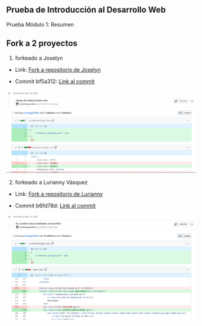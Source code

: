 ## Prueba de Introducción al Desarrollo Web
Prueba Módulo 1: Resumen

## Fork a 2 proyectos

1. forkeado a Joselyn
* Link: [Fork a repositorio de Joselyn](https://github.com/jonathangonzaleza/Newportafolio)


* Commit bf5a312: [Link al commit](https://github.com/Joselyn-argg/Newportafolio/compare/main...jonathangonzaleza:Newportafolio:main)



<img src="./assets/img/fork1_change_system_color.png"/>



2. forkeado a Lurianny Vásquez

* Link: [Fork a repositorio de Lurianny](https://github.com/jonathangonzaleza/lurianny.github.io)


* Commit b6fd78d: [Link al commit](https://github.com/Lurianny/lurianny.github.io/compare/main...jonathangonzaleza:lurianny.github.io:main)

<img src="./assets/img/fork2_fix_a_problem_about.png"/>


